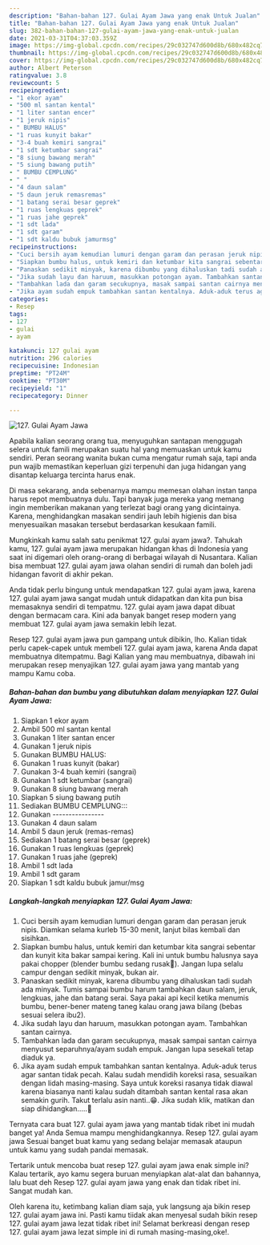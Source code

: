 ```yaml
---
description: "Bahan-bahan 127. Gulai Ayam Jawa yang enak Untuk Jualan"
title: "Bahan-bahan 127. Gulai Ayam Jawa yang enak Untuk Jualan"
slug: 382-bahan-bahan-127-gulai-ayam-jawa-yang-enak-untuk-jualan
date: 2021-03-31T04:37:03.359Z
image: https://img-global.cpcdn.com/recipes/29c032747d600d8b/680x482cq70/127-gulai-ayam-jawa-foto-resep-utama.jpg
thumbnail: https://img-global.cpcdn.com/recipes/29c032747d600d8b/680x482cq70/127-gulai-ayam-jawa-foto-resep-utama.jpg
cover: https://img-global.cpcdn.com/recipes/29c032747d600d8b/680x482cq70/127-gulai-ayam-jawa-foto-resep-utama.jpg
author: Albert Peterson
ratingvalue: 3.8
reviewcount: 5
recipeingredient:
- "1 ekor ayam"
- "500 ml santan kental"
- "1 liter santan encer"
- "1 jeruk nipis"
- " BUMBU HALUS"
- "1 ruas kunyit bakar"
- "3-4 buah kemiri sangrai"
- "1 sdt ketumbar sangrai"
- "8 siung bawang merah"
- "5 siung bawang putih"
- " BUMBU CEMPLUNG"
- " "
- "4 daun salam"
- "5 daun jeruk remasremas"
- "1 batang serai besar geprek"
- "1 ruas lengkuas geprek"
- "1 ruas jahe geprek"
- "1 sdt lada"
- "1 sdt garam"
- "1 sdt kaldu bubuk jamurmsg"
recipeinstructions:
- "Cuci bersih ayam kemudian lumuri dengan garam dan perasan jeruk nipis. Diamkan selama kurleb 15-30 menit, lanjut bilas kembali dan sisihkan."
- "Siapkan bumbu halus, untuk kemiri dan ketumbar kita sangrai sebentar dan kunyit kita bakar sampai kering. Kali ini untuk bumbu halusnya saya pakai chopper (blender bumbu sedang rusak🤭). Jangan lupa selalu campur dengan sedikit minyak, bukan air."
- "Panaskan sedikit minyak, karena dibumbu yang dihaluskan tadi sudah ada minyak. Tumis sampai bumbu harum tambahkan daun salam, jeruk, lengkuas, jahe dan batang serai. Saya pakai api kecil ketika menumis bumbu, bener-bener mateng taneg kalau orang jawa bilang (bebas sesuai selera ibu2)."
- "Jika sudah layu dan haruum, masukkan potongan ayam. Tambahkan santan cairnya."
- "Tambahkan lada dan garam secukupnya, masak sampai santan cairnya menyusut separuhnya/ayam sudah empuk. Jangan lupa sesekali tetap diaduk ya."
- "Jika ayam sudah empuk tambahkan santan kentalnya. Aduk-aduk terus agar santan tidak pecah. Kalau sudah mendidih koreksi rasa, sesuaikan dengan lidah masing-masing. Saya untuk koreksi rasanya tidak diawal karena biasanya nanti kalau sudah ditambah santan kental rasa akan semakin gurih. Takut terlalu asin nanti..😁. Jika sudah klik, matikan dan siap dihidangkan.....🙂"
categories:
- Resep
tags:
- 127
- gulai
- ayam

katakunci: 127 gulai ayam 
nutrition: 296 calories
recipecuisine: Indonesian
preptime: "PT24M"
cooktime: "PT30M"
recipeyield: "1"
recipecategory: Dinner

---
```



![127. Gulai Ayam Jawa](https://img-global.cpcdn.com/recipes/29c032747d600d8b/680x482cq70/127-gulai-ayam-jawa-foto-resep-utama.jpg)

Apabila kalian seorang orang tua, menyuguhkan santapan menggugah selera untuk famili merupakan suatu hal yang memuaskan untuk kamu sendiri. Peran seorang  wanita bukan cuma mengatur rumah saja, tapi anda pun wajib memastikan keperluan gizi terpenuhi dan juga hidangan yang disantap keluarga tercinta harus enak.

Di masa  sekarang, anda sebenarnya mampu memesan olahan instan tanpa harus repot membuatnya dulu. Tapi banyak juga mereka yang memang ingin memberikan makanan yang terlezat bagi orang yang dicintainya. Karena, menghidangkan masakan sendiri jauh lebih higienis dan bisa menyesuaikan masakan tersebut berdasarkan kesukaan famili. 



Mungkinkah kamu salah satu penikmat 127. gulai ayam jawa?. Tahukah kamu, 127. gulai ayam jawa merupakan hidangan khas di Indonesia yang saat ini digemari oleh orang-orang di berbagai wilayah di Nusantara. Kalian bisa membuat 127. gulai ayam jawa olahan sendiri di rumah dan boleh jadi hidangan favorit di akhir pekan.

Anda tidak perlu bingung untuk mendapatkan 127. gulai ayam jawa, karena 127. gulai ayam jawa sangat mudah untuk didapatkan dan kita pun bisa memasaknya sendiri di tempatmu. 127. gulai ayam jawa dapat dibuat dengan bermacam cara. Kini ada banyak banget resep modern yang membuat 127. gulai ayam jawa semakin lebih lezat.

Resep 127. gulai ayam jawa pun gampang untuk dibikin, lho. Kalian tidak perlu capek-capek untuk membeli 127. gulai ayam jawa, karena Anda dapat membuatnya ditempatmu. Bagi Kalian yang mau membuatnya, dibawah ini merupakan resep menyajikan 127. gulai ayam jawa yang mantab yang mampu Kamu coba.

<!--inarticleads1-->

##### Bahan-bahan dan bumbu yang dibutuhkan dalam menyiapkan 127. Gulai Ayam Jawa:

1. Siapkan 1 ekor ayam
1. Ambil 500 ml santan kental
1. Gunakan 1 liter santan encer
1. Gunakan 1 jeruk nipis
1. Gunakan  BUMBU HALUS:
1. Gunakan 1 ruas kunyit (bakar)
1. Gunakan 3-4 buah kemiri (sangrai)
1. Gunakan 1 sdt ketumbar (sangrai)
1. Gunakan 8 siung bawang merah
1. Siapkan 5 siung bawang putih
1. Sediakan  BUMBU CEMPLUNG:::
1. Gunakan  ----------------
1. Gunakan 4 daun salam
1. Ambil 5 daun jeruk (remas-remas)
1. Sediakan 1 batang serai besar (geprek)
1. Gunakan 1 ruas lengkuas (geprek)
1. Gunakan 1 ruas jahe (geprek)
1. Ambil 1 sdt lada
1. Ambil 1 sdt garam
1. Siapkan 1 sdt kaldu bubuk jamur/msg




<!--inarticleads2-->

##### Langkah-langkah menyiapkan 127. Gulai Ayam Jawa:

1. Cuci bersih ayam kemudian lumuri dengan garam dan perasan jeruk nipis. Diamkan selama kurleb 15-30 menit, lanjut bilas kembali dan sisihkan.
1. Siapkan bumbu halus, untuk kemiri dan ketumbar kita sangrai sebentar dan kunyit kita bakar sampai kering. Kali ini untuk bumbu halusnya saya pakai chopper (blender bumbu sedang rusak🤭). Jangan lupa selalu campur dengan sedikit minyak, bukan air.
1. Panaskan sedikit minyak, karena dibumbu yang dihaluskan tadi sudah ada minyak. Tumis sampai bumbu harum tambahkan daun salam, jeruk, lengkuas, jahe dan batang serai. Saya pakai api kecil ketika menumis bumbu, bener-bener mateng taneg kalau orang jawa bilang (bebas sesuai selera ibu2).
1. Jika sudah layu dan haruum, masukkan potongan ayam. Tambahkan santan cairnya.
1. Tambahkan lada dan garam secukupnya, masak sampai santan cairnya menyusut separuhnya/ayam sudah empuk. Jangan lupa sesekali tetap diaduk ya.
1. Jika ayam sudah empuk tambahkan santan kentalnya. Aduk-aduk terus agar santan tidak pecah. Kalau sudah mendidih koreksi rasa, sesuaikan dengan lidah masing-masing. Saya untuk koreksi rasanya tidak diawal karena biasanya nanti kalau sudah ditambah santan kental rasa akan semakin gurih. Takut terlalu asin nanti..😁. Jika sudah klik, matikan dan siap dihidangkan.....🙂




Ternyata cara buat 127. gulai ayam jawa yang mantab tidak ribet ini mudah banget ya! Anda Semua mampu menghidangkannya. Resep 127. gulai ayam jawa Sesuai banget buat kamu yang sedang belajar memasak ataupun untuk kamu yang sudah pandai memasak.

Tertarik untuk mencoba buat resep 127. gulai ayam jawa enak simple ini? Kalau tertarik, ayo kamu segera buruan menyiapkan alat-alat dan bahannya, lalu buat deh Resep 127. gulai ayam jawa yang enak dan tidak ribet ini. Sangat mudah kan. 

Oleh karena itu, ketimbang kalian diam saja, yuk langsung aja bikin resep 127. gulai ayam jawa ini. Pasti kamu tiidak akan menyesal sudah bikin resep 127. gulai ayam jawa lezat tidak ribet ini! Selamat berkreasi dengan resep 127. gulai ayam jawa lezat simple ini di rumah masing-masing,oke!.

